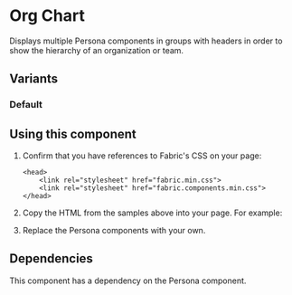 # Org Chart
Displays multiple Persona components in groups with headers in order to show the hierarchy of an organization or team.

## Variants

### Default

<!----
{{> OrgChart props=OrgChartModels.basic}}
---->
<!---i
![OrgChart example](https://raw.githubusercontent.com/OfficeDev/office-ui-fabric-js/master/ghdocs/component_images/OrgChart-default.png)
i--->

## Using this component
1. Confirm that you have references to Fabric's CSS on your page:
    ```
    <head>
        <link rel="stylesheet" href="fabric.min.css">
        <link rel="stylesheet" href="fabric.components.min.css">
    </head>
    ```
2. Copy the HTML from the samples above into your page. For example:
<!---
<pre>
    <code>
{{renderPartialPre "OrgChart" "OrgChartElem" OrgChartModels.basic false}}
    </code>
</pre>
--->
3. Replace the Persona components with your own.

## Dependencies
This component has a dependency on the Persona component.


